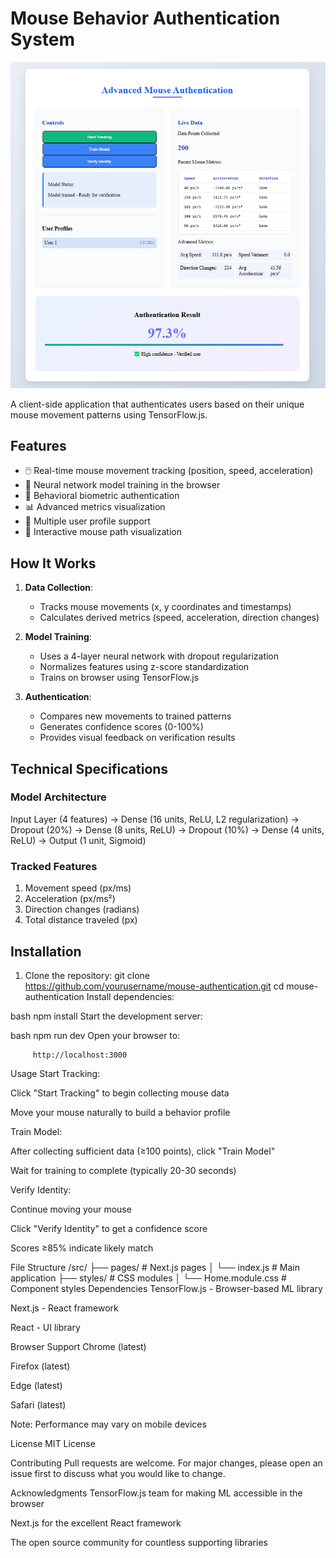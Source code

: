 # Mouse Behavior Authentication System

![Demo Screenshot](https://github.com/jawad4605/browser_behaviour/blob/master/public/image.png)

A client-side application that authenticates users based on their unique mouse movement patterns using TensorFlow.js.

## Features
   
- 🖱️ Real-time mouse movement tracking (position, speed, acceleration)
- 🧠 Neural network model training in the browser
- 🔐 Behavioral biometric authentication
- 📊 Advanced metrics visualization
- 👥 Multiple user profile support
- 🎨 Interactive mouse path visualization

## How It Works

1. **Data Collection**:
   - Tracks mouse movements (x, y coordinates and timestamps)
   - Calculates derived metrics (speed, acceleration, direction changes)

2. **Model Training**:
   - Uses a 4-layer neural network with dropout regularization
   - Normalizes features using z-score standardization
   - Trains on browser using TensorFlow.js

3. **Authentication**:
   - Compares new movements to trained patterns
   - Generates confidence scores (0-100%)
   - Provides visual feedback on verification results

## Technical Specifications

### Model Architecture
Input Layer (4 features)
→ Dense (16 units, ReLU, L2 regularization)
→ Dropout (20%)
→ Dense (8 units, ReLU)
→ Dropout (10%)
→ Dense (4 units, ReLU)
→ Output (1 unit, Sigmoid)


### Tracked Features
1. Movement speed (px/ms)
2. Acceleration (px/ms²)
3. Direction changes (radians)
4. Total distance traveled (px)

## Installation

1. Clone the repository:
            git clone https://github.com/yourusername/mouse-authentication.git
cd mouse-authentication
Install dependencies:

bash
            npm install
Start the development server:

bash
               npm run dev
Open your browser to:

         http://localhost:3000
Usage
Start Tracking:

Click "Start Tracking" to begin collecting mouse data

Move your mouse naturally to build a behavior profile

Train Model:

After collecting sufficient data (≥100 points), click "Train Model"

Wait for training to complete (typically 20-30 seconds)

Verify Identity:

Continue moving your mouse

Click "Verify Identity" to get a confidence score

Scores ≥85% indicate likely match

File Structure
/src/
├── pages/               # Next.js pages
│   └── index.js         # Main application
├── styles/              # CSS modules
│   └── Home.module.css  # Component styles
Dependencies
TensorFlow.js - Browser-based ML library

Next.js - React framework

React - UI library

Browser Support
Chrome (latest)

Firefox (latest)

Edge (latest)

Safari (latest)

Note: Performance may vary on mobile devices

License
MIT License

Contributing
Pull requests are welcome. For major changes, please open an issue first to discuss what you would like to change.

Acknowledgments
TensorFlow.js team for making ML accessible in the browser

Next.js for the excellent React framework

The open source community for countless supporting libraries

